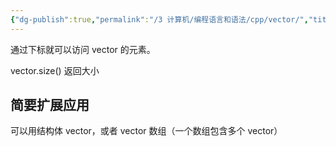 ```yaml
---
{"dg-publish":true,"permalink":"/3 计算机/编程语言和语法/cpp/vector/","title":"vector"}
---
```



通过下标就可以访问 vector 的元素。

vector.size() 返回大小
## 简要扩展应用
可以用结构体 vector，或者 vector 数组（一个数组包含多个 vector）